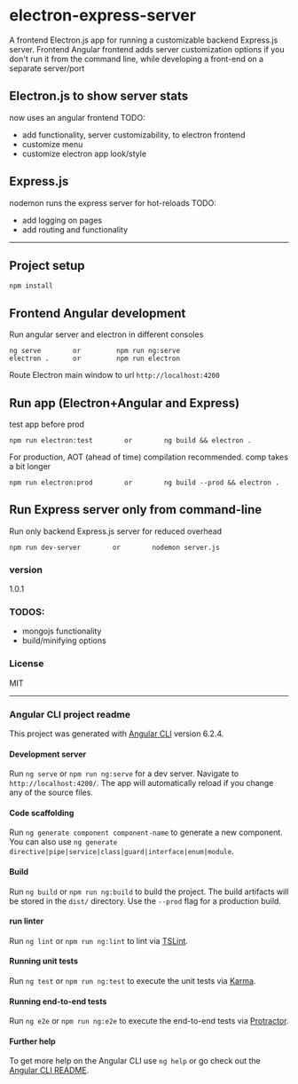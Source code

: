 # electron-express-server
A frontend Electron.js app for running a customizable backend Express.js server.
Frontend Angular frontend adds server customization options
if you don't run it from the command line, while developing a front-end on a separate server/port


## Electron.js to show server stats
now uses an angular frontend
TODO:
  - add functionality, server customizability, to electron frontend
  - customize menu
  - customize electron app look/style

## Express.js
nodemon runs the express server for hot-reloads
TODO:
  - add logging on pages
  - add routing and functionality

___
## Project setup
```
npm install
```

## Frontend Angular development
  Run angular server and electron in different consoles
  ```
  ng serve        or         npm run ng:serve
  electron .      or         npm run electron
  ```
  Route Electron main window to url `http://localhost:4200`

## Run app (Electron+Angular and Express)
  test app before prod
  ```
  npm run electron:test        or        ng build && electron .
  ```

  For production, AOT (ahead of time) compilation recommended. comp takes a bit longer
  ```
  npm run electron:prod        or        ng build --prod && electron .
  ```


## Run Express server only from command-line
  Run only backend Express.js server for reduced overhead
  ```
  npm run dev-server        or        nodemon server.js
  ```


### version
1.0.1

### TODOS:
  - mongojs functionality
  - build/minifying options

### License
MIT

___
### Angular CLI project readme
This project was generated with [Angular CLI](https://github.com/angular/angular-cli) version 6.2.4.

#### Development server
Run `ng serve` or `npm run ng:serve` for a dev server. Navigate to `http://localhost:4200/`. The app will automatically reload if you change any of the source files.

#### Code scaffolding
Run `ng generate component component-name` to generate a new component. You can also use `ng generate directive|pipe|service|class|guard|interface|enum|module`.

#### Build
Run `ng build` or `npm run ng:build` to build the project. The build artifacts will be stored in the `dist/` directory. Use the `--prod` flag for a production build.

#### run linter
Run `ng lint` or `npm run ng:lint` to lint via [TSLint](https://palantir.github.io/tslint/).

#### Running unit tests
Run `ng test` or `npm run ng:test` to execute the unit tests via [Karma](https://karma-runner.github.io).

#### Running end-to-end tests
Run `ng e2e` or `npm run ng:e2e` to execute the end-to-end tests via [Protractor](http://www.protractortest.org/).

#### Further help
To get more help on the Angular CLI use `ng help` or go check out the [Angular CLI README](https://github.com/angular/angular-cli/blob/master/README.md).
